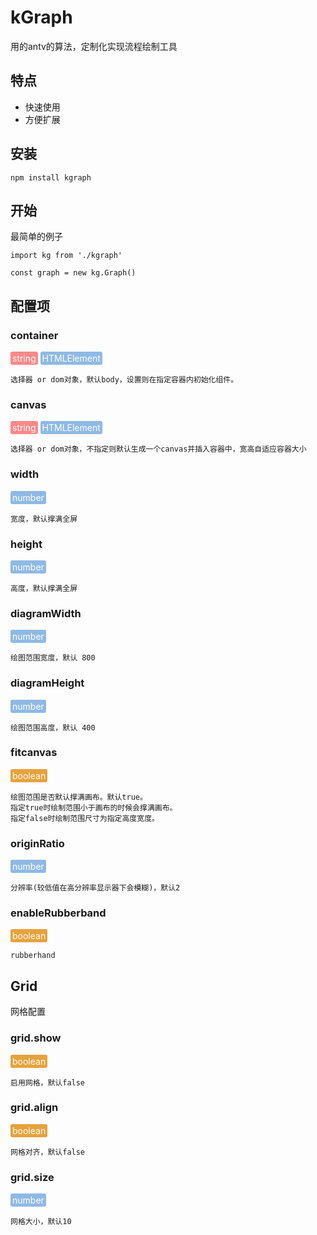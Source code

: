 kGraph
========
 
用的antv的算法，定制化实现流程绘制工具
 
特点
--------
 
- 快速使用
- 方便扩展
 
安装
------------
 
    npm install kgraph
 
开始
------------

最简单的例子

    import kg from './kgraph'
    
    const graph = new kg.Graph()

配置项
------------

### container
<span style="display: inline-block; background:#fd8888; color: #FFF; padding: 2px 3px; border-radius: 3px;">string</span> <span style="display: inline-block; background:#8fb9e4; color: #FFF; padding: 2px 3px; border-radius: 3px;">HTMLElement</span>

    选择器 or dom对象，默认body，设置则在指定容器内初始化组件。

### canvas
<span style="display: inline-block; background:#fd8888; color: #FFF; padding: 2px 3px; border-radius: 3px;">string</span> <span style="display: inline-block; background:#8fb9e4; color: #FFF; padding: 2px 3px; border-radius: 3px;">HTMLElement</span>

    选择器 or dom对象，不指定则默认生成一个canvas并插入容器中，宽高自适应容器大小

### width
<span style="display: inline-block; background:#8fb9e4; color: #FFF; padding: 2px 3px; border-radius: 3px;">number</span>

    宽度，默认撑满全屏

### height
<span style="display: inline-block; background:#8fb9e4; color: #FFF; padding: 2px 3px; border-radius: 3px;">number</span>

    高度，默认撑满全屏

### diagramWidth
<span style="display: inline-block; background:#8fb9e4; color: #FFF; padding: 2px 3px; border-radius: 3px;">number</span>

    绘图范围宽度，默认 800

### diagramHeight
<span style="display: inline-block; background:#8fb9e4; color: #FFF; padding: 2px 3px; border-radius: 3px;">number</span>

    绘图范围高度，默认 400

### fitcanvas
<span style="display: inline-block; background:#e6a23c; color: #FFF; padding: 2px 3px; border-radius: 3px;">boolean</span>

    绘图范围是否默认撑满画布。默认true。
    指定true时绘制范围小于画布的时候会撑满画布。
    指定false时绘制范围尺寸为指定高度宽度。
    

### originRatio
<span style="display: inline-block; background:#8fb9e4; color: #FFF; padding: 2px 3px; border-radius: 3px;">number</span>

    分辨率(较低值在高分辨率显示器下会模糊)，默认2

### enableRubberband
<span style="display: inline-block; background:#e6a23c; color: #FFF; padding: 2px 3px; border-radius: 3px;">boolean</span>

    rubberhand

## Grid

网格配置

### grid.show
<span style="display: inline-block; background:#e6a23c; color: #FFF; padding: 2px 3px; border-radius: 3px;">boolean</span>

    启用网格，默认false

### grid.align
<span style="display: inline-block; background:#e6a23c; color: #FFF; padding: 2px 3px; border-radius: 3px;">boolean</span>

    网格对齐，默认false

### grid.size
<span style="display: inline-block; background:#8fb9e4; color: #FFF; padding: 2px 3px; border-radius: 3px;">number</span>

    网格大小，默认10


